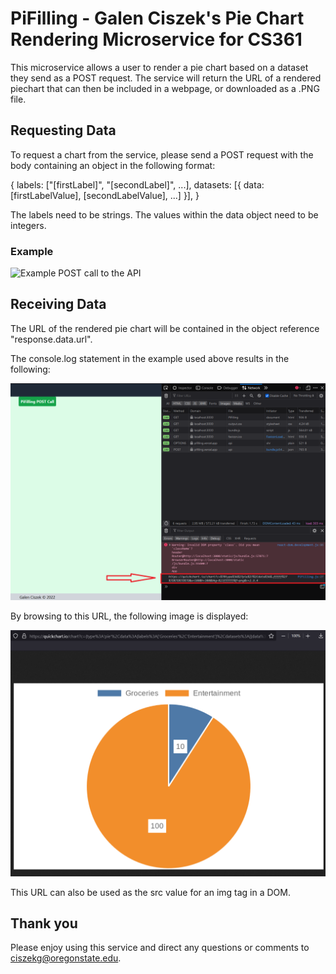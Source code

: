 # PiFilling - Galen Ciszek's Pie Chart Rendering Microservice for CS361

This microservice allows a user to render a pie chart based on a dataset they 
send as a POST request.  The service will return the URL of a rendered piechart
that can then be included in a webpage, or downloaded as a .PNG file.

## Requesting Data

To request a chart from the service, please send a POST request with the body 
containing an object in the following format:

{
  labels: ["[firstLabel]", "[secondLabel]", ...],
  datasets: [{ data: [firstLabelValue], [secondLabelValue], ...] }],
}

The labels need to be strings.
The values within the data object need to be integers.

### Example

![Example POST call to the API](https://github.com/galenczk/pifilling/tree/main/README_images/example_POST_call.png?raw=true)

## Receiving Data

The URL of the rendered pie chart will be contained in the object reference
"response.data.url".  

The console.log statement in the example used above results in the following:

![Returned URL](/README_images/returned_URL.png?raw=true)

By browsing to this URL, the following image is displayed:

![Example pie chart](./README_images/returned_chart.png?raw=true)

This URL can also be used as the src value for an img tag in a DOM.

## Thank you 
Please enjoy using this service and direct any questions or comments to ciszekg@oregonstate.edu.